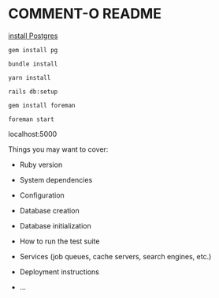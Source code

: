# COMMENT-O README

[install Postgres](postgresql.org/download)

`gem install pg`

`bundle install`

`yarn install`

`rails db:setup`

`gem install foreman`

`foreman start`

localhost:5000

Things you may want to cover:

* Ruby version

* System dependencies

* Configuration

* Database creation

* Database initialization

* How to run the test suite

* Services (job queues, cache servers, search engines, etc.)

* Deployment instructions

* ...
